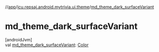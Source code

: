 //[app](../../index.md)/[icu.repsaj.android.mytrivia.ui.theme](index.md)/[md_theme_dark_surfaceVariant](md_theme_dark_surface-variant.md)

# md_theme_dark_surfaceVariant

[androidJvm]\
val [md_theme_dark_surfaceVariant](md_theme_dark_surface-variant.md): [Color](https://developer.android.com/reference/kotlin/androidx/compose/ui/graphics/Color.html)
